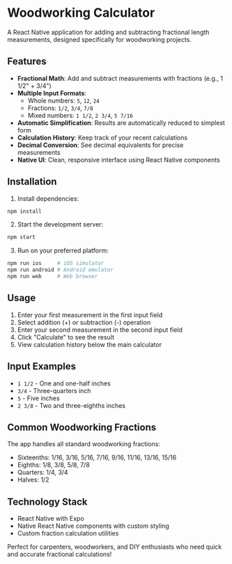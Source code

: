 # Woodworking Calculator

A React Native application for adding and subtracting fractional length measurements, designed specifically for woodworking projects.

## Features

- **Fractional Math**: Add and subtract measurements with fractions (e.g., 1 1/2" + 3/4")
- **Multiple Input Formats**: 
  - Whole numbers: `5`, `12`, `24`
  - Fractions: `1/2`, `3/4`, `7/8`
  - Mixed numbers: `1 1/2`, `2 3/4`, `5 7/16`
- **Automatic Simplification**: Results are automatically reduced to simplest form
- **Calculation History**: Keep track of your recent calculations
- **Decimal Conversion**: See decimal equivalents for precise measurements
- **Native UI**: Clean, responsive interface using React Native components

## Installation

1. Install dependencies:
```bash
npm install
```

2. Start the development server:
```bash
npm start
```

3. Run on your preferred platform:
```bash
npm run ios     # iOS simulator
npm run android # Android emulator
npm run web     # Web browser
```

## Usage

1. Enter your first measurement in the first input field
2. Select addition (+) or subtraction (-) operation
3. Enter your second measurement in the second input field
4. Click "Calculate" to see the result
5. View calculation history below the main calculator

## Input Examples

- `1 1/2` - One and one-half inches
- `3/4` - Three-quarters inch
- `5` - Five inches
- `2 3/8` - Two and three-eighths inches

## Common Woodworking Fractions

The app handles all standard woodworking fractions:
- Sixteenths: 1/16, 3/16, 5/16, 7/16, 9/16, 11/16, 13/16, 15/16
- Eighths: 1/8, 3/8, 5/8, 7/8
- Quarters: 1/4, 3/4
- Halves: 1/2

## Technology Stack

- React Native with Expo
- Native React Native components with custom styling
- Custom fraction calculation utilities

Perfect for carpenters, woodworkers, and DIY enthusiasts who need quick and accurate fractional calculations!